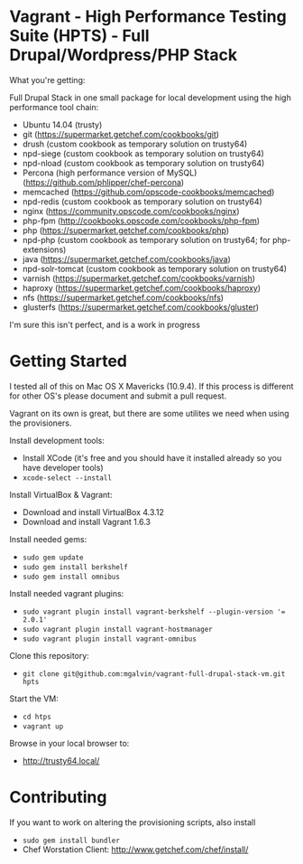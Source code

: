 # Vagrant - High Performance Testing Suite (HPTS) - Full Drupal/Wordpress/PHP Stack

What you're getting:

Full Drupal Stack in one small package for local development using the high performance tool chain:

 * Ubuntu 14.04 (trusty)
 * git (https://supermarket.getchef.com/cookbooks/git)
 * drush (custom cookbook as temporary solution on trusty64)
 * npd-siege (custom cookbook as temporary solution on trusty64)
 * npd-nload (custom cookbook as temporary solution on trusty64)
 * Percona (high performance version of MySQL) (https://github.com/phlipper/chef-percona)
 * memcached (https://github.com/opscode-cookbooks/memcached)
 * npd-redis (custom cookbook as temporary solution on trusty64)
 * nginx (https://community.opscode.com/cookbooks/nginx)
 * php-fpm (http://cookbooks.opscode.com/cookbooks/php-fpm)
 * php (https://supermarket.getchef.com/cookbooks/php)
 * npd-php (custom cookbook as temporary solution on trusty64; for php-extensions)
 * java (https://supermarket.getchef.com/cookbooks/java)
 * npd-solr-tomcat (custom cookbook as temporary solution on trusty64)
 * varnish (https://supermarket.getchef.com/cookbooks/varnish)
 * haproxy (https://supermarket.getchef.com/cookbooks/haproxy)
 * nfs (https://supermarket.getchef.com/cookbooks/nfs)
 * glusterfs (https://supermarket.getchef.com/cookbooks/gluster)

I'm sure this isn't perfect, and is a work in progress

# Getting Started

I tested all of this on Mac OS X Mavericks (10.9.4). If this process is different for other OS's please document and submit a pull request.

Vagrant on its own is great, but there are some utilites we need when using the provisioners.

Install development tools:

 * Install XCode (it's free and you should have it installed already so you have developer tools)
 * `xcode-select --install`

Install VirtualBox & Vagrant:

 * Download and install VirtualBox 4.3.12
 * Download and install Vagrant 1.6.3

Install needed gems:

 * `sudo gem update`
 * `sudo gem install berkshelf`
 * `sudo gem install omnibus`

Install needed vagrant plugins:
 * `sudo vagrant plugin install vagrant-berkshelf --plugin-version '= 2.0.1'`
 * `sudo vagrant plugin install vagrant-hostmanager`
 * `sudo vagrant plugin install vagrant-omnibus`

Clone this repository:
 * `git clone git@github.com:mgalvin/vagrant-full-drupal-stack-vm.git hpts`

Start the VM:
 * `cd htps`
 * `vagrant up`

Browse in your local browser to:

 * http://trusty64.local/

# Contributing

If you want to work on altering the provisioning scripts, also install

 * `sudo gem install bundler`
 * Chef Worstation Client: http://www.getchef.com/chef/install/
